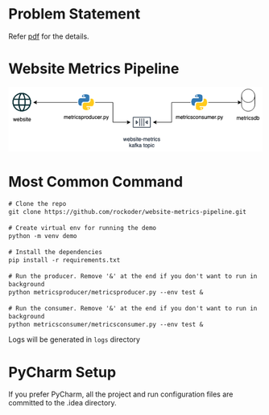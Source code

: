 # Problem Statement

Refer [pdf](docs/Engineering_Manager_-_Berlin.pdf) for the details.

# Website Metrics Pipeline

![](docs/arch-diag.png)

# Most Common Command

```
# Clone the repo
git clone https://github.com/rockoder/website-metrics-pipeline.git

# Create virtual env for running the demo
python -m venv demo

# Install the dependencies
pip install -r requirements.txt

# Run the producer. Remove '&' at the end if you don't want to run in background
python metricsproducer/metricsproducer.py --env test &

# Run the consumer. Remove '&' at the end if you don't want to run in background
python metricsconsumer/metricsconsumer.py --env test &

```

Logs will be generated in `logs` directory

# PyCharm Setup

If you prefer PyCharm, all the project and run configuration files are committed to the .idea directory.
